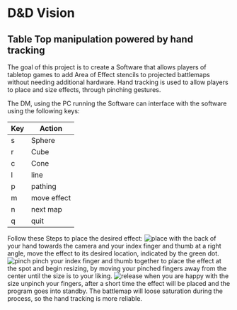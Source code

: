 # D&D Vision
## Table Top manipulation powered by hand tracking

The goal of this project is to create a Software that allows players of tabletop games to add Area of Effect stencils to projected battlemaps without needing additional hardware.
Hand tracking is used to allow players to place and size effects, through pinching gestures.

The DM, using the PC running the Software can interface with the software using the following keys:

| Key | Action |
|-----|--------|
| s   | Sphere |
| r   | Cube   |
| c   | Cone   |
| l   | line   |
| p   | pathing |
| m   | move effect |
| n   | next map |
| q   | quit |

Follow these Steps to place the desired effect:
![place](https://github.com/user-attachments/assets/5590eb31-88c2-40b9-8e6a-9c6d4492a948)
with the back of your hand towards the camera and your index finger and thumb at a right angle, move the effect to its desired location, indicated by the green dot.
![pinch](https://github.com/user-attachments/assets/7bfe3daa-74a5-45fc-a28e-d1e55c091d90)
pinch your index finger and thumb together to place the effect at the spot and begin resizing, by moving your pinched fingers away from the center until the size is to your liking.
![release](https://github.com/user-attachments/assets/e7436afa-4ea2-4f5b-b5fe-148795b39085)
when you are happy with the size unpinch your fingers, after a short time the effect will be placed and the program goes into standby.
The battlemap will loose saturation during the process, so the hand tracking is more reliable.
